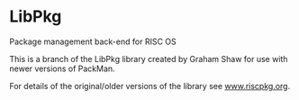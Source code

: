 # LibPkg
Package management back-end for RISC OS

This is a branch of the LibPkg library created by Graham Shaw for use with newer versions of PackMan.

For details of the original/older versions of the library see www.riscpkg.org.
